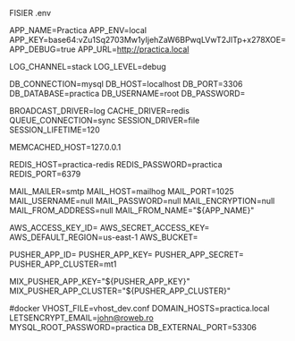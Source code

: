 FISIER .env

APP_NAME=Practica
APP_ENV=local
APP_KEY=base64:vZu1Sq2703Mw1yIjehZaW6BPwqLVwT2JlTp+x278XOE=
APP_DEBUG=true
APP_URL=http://practica.local

LOG_CHANNEL=stack
LOG_LEVEL=debug

DB_CONNECTION=mysql
DB_HOST=localhost
DB_PORT=3306
DB_DATABASE=practica
DB_USERNAME=root
DB_PASSWORD=

BROADCAST_DRIVER=log
CACHE_DRIVER=redis
QUEUE_CONNECTION=sync
SESSION_DRIVER=file
SESSION_LIFETIME=120

MEMCACHED_HOST=127.0.0.1

REDIS_HOST=practica-redis
REDIS_PASSWORD=practica
REDIS_PORT=6379

MAIL_MAILER=smtp
MAIL_HOST=mailhog
MAIL_PORT=1025
MAIL_USERNAME=null
MAIL_PASSWORD=null
MAIL_ENCRYPTION=null
MAIL_FROM_ADDRESS=null
MAIL_FROM_NAME="${APP_NAME}"

AWS_ACCESS_KEY_ID=
AWS_SECRET_ACCESS_KEY=
AWS_DEFAULT_REGION=us-east-1
AWS_BUCKET=

PUSHER_APP_ID=
PUSHER_APP_KEY=
PUSHER_APP_SECRET=
PUSHER_APP_CLUSTER=mt1

MIX_PUSHER_APP_KEY="${PUSHER_APP_KEY}"
MIX_PUSHER_APP_CLUSTER="${PUSHER_APP_CLUSTER}"

#docker
VHOST_FILE=vhost_dev.conf
DOMAIN_HOSTS=practica.local
LETSENCRYPT_EMAIL=john@roweb.ro
MYSQL_ROOT_PASSWORD=practica
DB_EXTERNAL_PORT=53306
